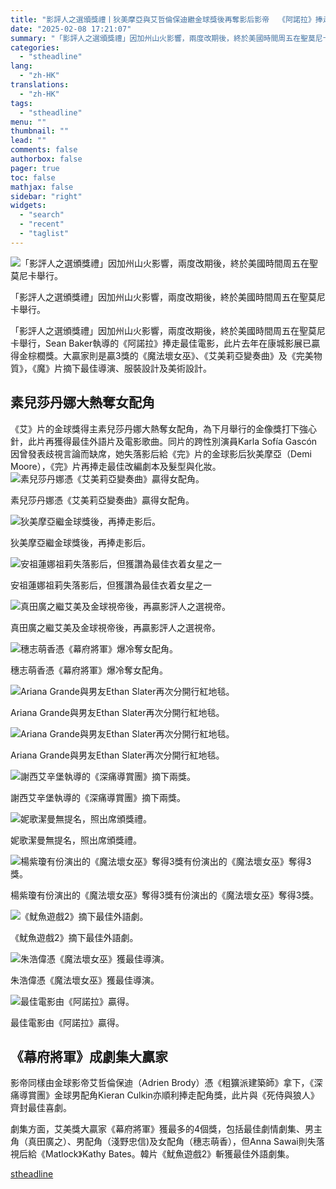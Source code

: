 ```yaml
---
title: "影評人之選頒獎禮丨狄美摩亞與艾哲倫保迪繼金球獎後再奪影后影帝  《阿諾拉》捧走最佳電影  《魷魚遊戲2》獲最佳外語劇集"
date: "2025-02-08 17:21:07"
summary: "「影評人之選頒獎禮」因加州山火影響，兩度改期後，終於美國時間周五在聖莫尼卡舉行。      ..."
categories:
  - "stheadline"
lang:
  - "zh-HK"
translations:
  - "zh-HK"
tags:
  - "stheadline"
menu: ""
thumbnail: ""
lead: ""
comments: false
authorbox: false
pager: true
toc: false
mathjax: false
sidebar: "right"
widgets:
  - "search"
  - "recent"
  - "taglist"
---
```


![「影評人之選頒獎禮」因加州山火影響，兩度改期後，終於美國時間周五在聖莫尼卡舉行。](https://image.stheadline.com/f/680p0/0x0/100/none/227f7a55e8218c044273a554f15060ae/stheadline/inewsmedia/20250208/_2025020817105429066.jpg)

「影評人之選頒獎禮」因加州山火影響，兩度改期後，終於美國時間周五在聖莫尼卡舉行。




「影評人之選頒獎禮」因加州山火影響，兩度改期後，終於美國時間周五在聖莫尼卡舉行，Sean Baker執導的《阿諾拉》捧走最佳電影，此片去年在康城影展已贏得金棕櫚獎。大贏家則是贏3獎的《魔法壞女巫》、《艾美莉亞變奏曲》及《完美物質》，《魔》片摘下最佳導演、服裝設計及美術設計。

素兒莎丹娜大熱奪女配角
-----------

《艾》片的金球獎得主素兒莎丹娜大熱奪女配角，為下月舉行的金像獎打下強心針，此片再獲得最佳外語片及電影歌曲。同片的跨性別演員Karla Sofía Gascón因曾發表歧視言論而缺席，她失落影后給《完》片的金球影后狄美摩亞（Demi Moore），《完》片再捧走最佳改編劇本及髮型與化妝。
 ![素兒莎丹娜憑《艾美莉亞變奏曲》贏得女配角。](https://image.hkhl.hk/f/1024p0/0x0/100/none/6ab75996c04e9b585fd1249e62b746f5/2025-02/WhatsApp_2025-02-0814_56_13_781d7e83.jpg)


素兒莎丹娜憑《艾美莉亞變奏曲》贏得女配角。



 ![狄美摩亞繼金球獎後，再捧走影后。](https://image.hkhl.hk/f/1024p0/0x0/100/none/999f748b09a6f1a92dab6a2c52dcf45e/2025-02/WhatsApp_2025-02-0814_56_13_d3fa52fe.jpg)


狄美摩亞繼金球獎後，再捧走影后。



 ![安祖蓮娜祖莉失落影后，但獲讚為最佳衣着女星之一](https://image.hkhl.hk/f/1024p0/0x0/100/none/6515e207e0e32e54bb356ed23bb3d5bd/2025-02/WhatsApp_2025-02-0814_56_14_081051d8.jpg)


安祖蓮娜祖莉失落影后，但獲讚為最佳衣着女星之一



 ![真田廣之繼艾美及金球視帝後，再贏影評人之選視帝。](https://image.hkhl.hk/f/1024p0/0x0/100/none/00fabde9ced73fe5b694463af474ab28/2025-02/WhatsApp_2025-02-0814_56_14_eb5725e7.jpg)


真田廣之繼艾美及金球視帝後，再贏影評人之選視帝。



 ![穗志萌香憑《幕府將軍》爆冷奪女配角。](https://image.hkhl.hk/f/1024p0/0x0/100/none/0d7026c79df19a811b5736b0b8663140/2025-02/WhatsApp_2025-02-0814_56_15_159c736a.jpg)


穗志萌香憑《幕府將軍》爆冷奪女配角。



 ![Ariana Grande與男友Ethan Slater再次分開行紅地毯。](https://image.hkhl.hk/f/1024p0/0x0/100/none/7dec561e104c2f7589d779a1f6f0ed17/2025-02/WhatsApp_2025-02-0814_56_15_a05e4668.jpg)


Ariana Grande與男友Ethan Slater再次分開行紅地毯。



 ![Ariana Grande與男友Ethan Slater再次分開行紅地毯。](https://image.hkhl.hk/f/1024p0/0x0/100/none/cc856a2c6f4e51312a356bc1125eedbf/2025-02/WhatsApp_2025-02-0814_56_16_1b31d356.jpg)


Ariana Grande與男友Ethan Slater再次分開行紅地毯。



 ![謝西艾辛堡執導的《深痛導賞團》摘下兩獎。](https://image.hkhl.hk/f/1024p0/0x0/100/none/cd96948df9c0617d710c2904a2a22c97/2025-02/WhatsApp_2025-02-0814_56_18_5ffd61b8.jpg)


謝西艾辛堡執導的《深痛導賞團》摘下兩獎。



 ![妮歌潔曼無提名，照出席頒獎禮。](https://image.hkhl.hk/f/1024p0/0x0/100/none/8fb66fd2577f2d2585a04b621c5e1817/2025-02/WhatsApp_2025-02-0814_56_18_7ad78c88.jpg)


妮歌潔曼無提名，照出席頒獎禮。



 ![楊紫瓊有份演出的《魔法壞女巫》奪得3獎有份演出的《魔法壞女巫》奪得3獎。](https://image.hkhl.hk/f/1024p0/0x0/100/none/c0010529232e237f37492cab57048b80/2025-02/WhatsApp_2025-02-0814_56_18_77f62c91.jpg)


楊紫瓊有份演出的《魔法壞女巫》奪得3獎有份演出的《魔法壞女巫》奪得3獎。



 ![《魷魚遊戲2》摘下最佳外語劇。](https://image.hkhl.hk/f/1024p0/0x0/100/none/1e500980caf7cc96c11ac37e230736bc/2025-02/WhatsApp_2025-02-0814_56_19_c548b075.jpg)


《魷魚遊戲2》摘下最佳外語劇。



 ![朱浩偉憑《魔法壞女巫》獲最佳導演。](https://image.hkhl.hk/f/1024p0/0x0/100/none/1897c2d6e3bf15b11e19e67bf5d66fec/2025-02/WhatsApp_2025-02-0814_57_16_85ae9b61.jpg)


朱浩偉憑《魔法壞女巫》獲最佳導演。



 ![最佳電影由《阿諾拉》贏得。](https://image.hkhl.hk/f/1024p0/0x0/100/none/371a81452630748e39593db25d9c3fbb/2025-02/WhatsApp_2025-02-0814_57_16_604dea7d.jpg)


最佳電影由《阿諾拉》贏得。




《幕府將軍》成劇集大贏家
------------

影帝同樣由金球影帝艾哲倫保迪（Adrien Brody）憑《粗獷派建築師》拿下，《深痛導賞團》金球男配角Kieran Culkin亦順利捧走配角獎，此片與《死侍與狼人》齊封最佳喜劇。

劇集方面，艾美獎大贏家《幕府將軍》獲最多的4個獎，包括最佳劇情劇集、男主角（真田廣之）、男配角（淺野忠信)及女配角（穗志萌香），但Anna Sawai則失落視后給《Matlock》Kathy Bates。韓片《魷魚遊戲2》斬獲最佳外語劇集。

[stheadline](https://std.stheadline.com/realtime/article/2051589/即時-娛樂-影評人之選頒獎禮丨狄美摩亞與艾哲倫保迪繼金球獎後再奪影后影帝-阿諾拉-捧走最佳電影-魷魚遊戲2-獲最佳外語劇集)
